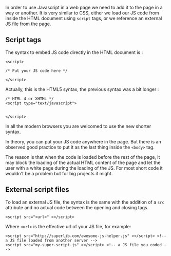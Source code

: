 In order to use Javascript in a web page we need to add it to the page in a way or another. It is very similar to CSS, either we load our JS code from inside the HTML document using `script` tags, or we reference an external JS file from the page.

## Script tags

The syntax to embed JS code directly in the HTML document is :

```
<script>

/* Put your JS code here */

</script>
```

Actually, this is the HTML5 syntax, the previous syntax was a bit longer :

```
/* HTML 4 or XHTML */
<script type="text/javascript">


</script>
```

In all the modern browsers you are welcomed to use the new shorter syntax.

In theory, you can put your JS code anywhere in the page. But there is an observed good practice to put it as the last thing inside the `<body>` tag.

The reason is that when the code is loaded before the rest of the page, it may block the loading of the actual HTML content of the page and let the user with a white page during the loading of the JS. For most short code it wouldn't be a problem but for big projects it might.

## External script files

To load an external JS file, the syntax is the same with the addition of a `src` attribute and no actual code between the opening and closing tags.

```
<script src="<url>" ></script>
```

Where `<url>` is the effective url of your JS file, for example: 

```
<script src="http://superlib.com/awesome-js-helper.js" ></script> <!-- a JS file loaded from another server -->
<script src="my-super-script.js" ></script> <!-- a JS file you coded -->
```


